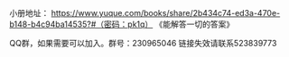 小册地址： https://www.yuque.com/books/share/2b434c74-ed3a-470e-b148-b4c94ba14535?#（密码：pk1q） 《能解答一切的答案》

QQ群，如果需要可以加入。群号：230965046 链接失效请联系523839773